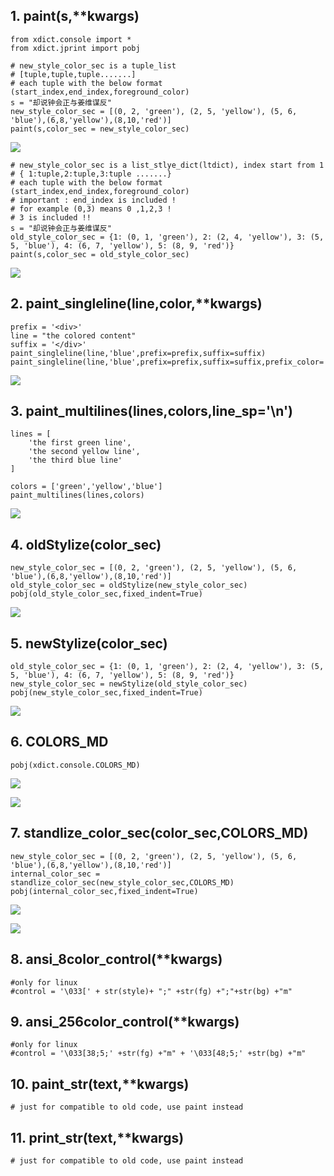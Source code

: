 


__1. paint(s,**kwargs)__
-------------------------

    from xdict.console import *
    from xdict.jprint import pobj
    
    # new_style_color_sec is a tuple_list
    # [tuple,tuple,tuple.......]
    # each tuple with the below format (start_index,end_index,foreground_color)
    s = "却说钟会正与姜维谋反"
    new_style_color_sec = [(0, 2, 'green'), (2, 5, 'yellow'), (5, 6, 'blue'),(6,8,'yellow'),(8,10,'red')]
    paint(s,color_sec = new_style_color_sec)
    
![](Images/console.paint.0.png)

    # new_style_color_sec is a list_stlye_dict(ltdict), index start from 1
    # { 1:tuple,2:tuple,3:tuple .......}
    # each tuple with the below format (start_index,end_index,foreground_color)
    # important : end_index is included ! 
    # for example (0,3) means 0 ,1,2,3 !  
    # 3 is included !!
    s = "却说钟会正与姜维谋反"
    old_style_color_sec = {1: (0, 1, 'green'), 2: (2, 4, 'yellow'), 3: (5, 5, 'blue'), 4: (6, 7, 'yellow'), 5: (8, 9, 'red')}
    paint(s,color_sec = old_style_color_sec)

![](Images/console.paint.1.png) 



__2. paint_singleline(line,color,**kwargs)__
---------------------------------------------

    prefix = '<div>'
    line = "the colored content"
    suffix = '</div>'
    paint_singleline(line,'blue',prefix=prefix,suffix=suffix)
    paint_singleline(line,'blue',prefix=prefix,suffix=suffix,prefix_color='green',suffix_color='green')

![](Images/console.paint_singleline.0.png) 



__3. paint_multilines(lines,colors,line_sp='\n')__
--------------------------------------------------

    lines = [
        'the first green line',
        'the second yellow line',
        'the third blue line'
    ]

    colors = ['green','yellow','blue']
    paint_multilines(lines,colors)

![](Images/console.paint_multilines.0.png) 


__4. oldStylize(color_sec)__
-----------------------------

    new_style_color_sec = [(0, 2, 'green'), (2, 5, 'yellow'), (5, 6, 'blue'),(6,8,'yellow'),(8,10,'red')]
    old_style_color_sec = oldStylize(new_style_color_sec)
    pobj(old_style_color_sec,fixed_indent=True)

![](Images/console.oldStylize.0.png) 



__5. newStylize(color_sec)__
-----------------------------

    old_style_color_sec = {1: (0, 1, 'green'), 2: (2, 4, 'yellow'), 3: (5, 5, 'blue'), 4: (6, 7, 'yellow'), 5: (8, 9, 'red')}
    new_style_color_sec = newStylize(old_style_color_sec)
    pobj(new_style_color_sec,fixed_indent=True)

![](Images/console.newStylize.0.png) 

__6. COLORS_MD__
----------------

    pobj(xdict.console.COLORS_MD)

![](Images/console.COLORS_MD.linux.0.png) 

![](Images/console.COLORS_MD.windows.0.png) 


__7. standlize_color_sec(color_sec,COLORS_MD)__
-----------------------------------------------

    new_style_color_sec = [(0, 2, 'green'), (2, 5, 'yellow'), (5, 6, 'blue'),(6,8,'yellow'),(8,10,'red')]
    internal_color_sec = standlize_color_sec(new_style_color_sec,COLORS_MD)
    pobj(internal_color_sec,fixed_indent=True)

![](Images/console.standlize_color_sec.linux.0.png) 

![](Images/console.standlize_color_sec.windows.0.png) 



__8. ansi_8color_control(**kwargs)__
-------------------------------------

    #only for linux
    #control = '\033[' + str(style)+ ";" +str(fg) +";"+str(bg) +"m"



__9. ansi_256color_control(**kwargs)__
---------------------------------------

    #only for linux
    #control = '\033[38;5;' +str(fg) +"m" + '\033[48;5;' +str(bg) +"m"


__10. paint_str(text,**kwargs)__
-------------------------------

    # just for compatible to old code, use paint instead

__11. print_str(text,**kwargs)__
---------------------------------

    # just for compatible to old code, use paint instead


